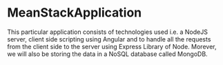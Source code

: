 # MeanStackApplication
This particular application consists of technologies used i.e. a NodeJS server, client side scripting using Angular and to handle all the requests from the client side to the server using Express Library of Node. Morever, we will also be storing the data in a NoSQL database called MongoDB.
